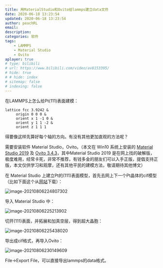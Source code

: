 ```yaml
---
title: 用MaterialStudio和Ovito给lammps建立data文件
date: 2020-06-18 13:23:54
updated: 2020-06-18 13:23:54
author: peachRL
email: 
description: 
categories: 软件
tags: 
	- LAMMPS
	- Material Studio
    - Ovito
aplayer: true
# type: bilibili
# url: https://www.bilibili.com/video/av8153395/
# hide: true
# # hide: index
# sitemap: false
# indexing: false
---
```


在LAMMPS上怎么给Pt(111)表面建模：

```
lattice fcc 3.9242 &
	 origin 0 0 0 &
	 orient x 1 -1 0 &
	 orient y 1 1 -2 &
	 orient z 1 1 1
```

得要像这样先算好每个轴的方向。有没有其他更加直观的方法呢？

<!-- more -->

需要安装软件 Material Studio，Ovito。（本文在 Win10 系统上安装的 [Material Studio 2019](https://www.aliyundrive.com/s/H4Ho5i3f2GG) 及 [Ovito 3.4.3](https://www.ovito.org/)，其中Material Studio 2019 是在网上找的破解版，极度难用，经常卡死，非常不推荐，有钱多金的朋友们可以入手正版，提倡支持正版，本文仅供学习和观摩，还有其他平民的建模方法，敬请期待其他博文）

在 Material Studio 上建立Pt的(111)表面模型，首先去网上下一个Pt晶体的cif模型（比如下面这个从[网站](http://www.crystallography.net/cod/search.html)下载）：

![image-20210806224807302](https://pic.imgdb.cn/item/610d51305132923bf8e2ae10.png)

导入 Material Studio 中：

![image-20210806225213902](https://pic.imgdb.cn/item/610d51305132923bf8e2ae15.png)

切开(111)表面，并拓展和加真空层，得到超大晶胞：

![image-20210806225438020](https://pic.imgdb.cn/item/610d51305132923bf8e2ae1b.png)

导出成cif格式，再导入Ovito：

![image-20210806230149609](https://pic.imgdb.cn/item/610d51305132923bf8e2ae09.png)

File→Export File，可以直接导出lammps的data格式。

